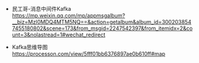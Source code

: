 - 民工哥-消息中间件Kafka  
  https://mp.weixin.qq.com/mp/appmsgalbum?__biz=MzI0MDQ4MTM5NQ==&action=getalbum&album_id=3002038547455180802&scene=173&from_msgid=2247542397&from_itemidx=2&count=3&nolastread=1#wechat_redirect


- Kafka思维导图  
  https://processon.com/view/5fff01bb6376897ae0b610ff#map
